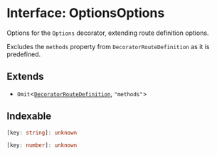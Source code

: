 # Interface: OptionsOptions

Options for the `Options` decorator, extending route definition options.

Excludes the `methods` property from `DecoratorRouteDefinition` as it is predefined.

## Extends

- `Omit`\<[`DecoratorRouteDefinition`](../../../declarations/type-aliases/DecoratorRouteDefinition.md), `"methods"`\>

## Indexable

```ts
[key: string]: unknown
```

```ts
[key: number]: unknown
```
